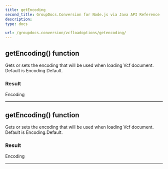 ```yaml
---
title: getEncoding
second_title: GroupDocs.Conversion for Node.js via Java API Reference
description: 
type: docs

url: /groupdocs.conversion/vcfloadoptions/getencoding/
---
```


## getEncoding()  function
Gets or sets the encoding that will be used when loading Vcf document. Default is Encoding.Default.

### Result
Encoding


---


## getEncoding()  function
Gets or sets the encoding that will be used when loading Vcf document. Default is Encoding.Default.

### Result
Encoding


---


